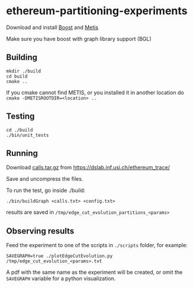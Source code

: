 # ethereum-partitioning-experiments

Download and install [Boost](https://www.boost.org/) and [Metis](http://glaros.dtc.umn.edu/gkhome/fetch/sw/metis/metis-5.1.0.tar.gz) 

Make sure you have boost with graph library support (BGL)

## Building
```
mkdir ./build
cd build
cmake ..
```

If you cmake cannot find METIS, or you installed it in another location do `cmake -DMETISROOTDIR=<location> ..`


## Testing
```
cd ./build
./bin/unit_tests
```

## Running

Download [calls.tar.gz](https://dslab.inf.usi.ch/ethereum_trace/downloads/calls.tar.gz) from https://dslab.inf.usi.ch/ethereum_trace/

Save and uncompress the files.

To run the test, go inside ./build:
```
./bin/buildGraph <calls.txt> <config.txt>
```
results are saved in `/tmp/edge_cut_evolution_partitions_<params>`

## Observing results

Feed the experiment to one of the scripts in `./scripts` folder, for example:
```
SAVEGRAPH=true ./plotEdgeCutEvolution.py /tmp/edge_cut_evolution_<params>.txt
```
A pdf with the same name as the experiment will be created, or omit the `SAVEGRAPH` variable for
a python visualization.


